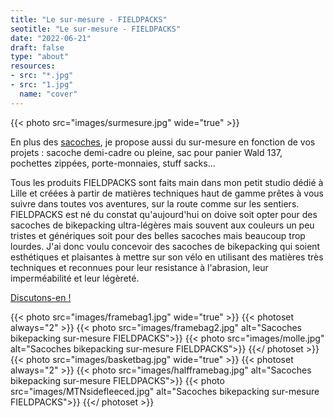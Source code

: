 ```yaml
---
title: "Le sur-mesure - FIELDPACKS"
seotitle: "Le sur-mesure - FIELDPACKS"
date: "2022-06-21"
draft: false
type: "about"
resources:
- src: "*.jpg"
- src: "1.jpg"
  name: "cover"
---
```


{{< photo src="images/surmesure.jpg" wide="true" >}}

En plus des [sacoches](https://fieldpacks.fr/sacoches), je propose aussi du sur-mesure en fonction de vos projets : sacoche demi-cadre ou pleine, sac pour panier Wald 137, pochettes zippées, porte-monnaies, stuff sacks...

Tous les produits FIELDPACKS sont faits main dans mon petit studio dédié à Lille et créées à partir de matières techniques haut de gamme prêtes à vous suivre dans toutes vos aventures, sur la route comme sur les sentiers. FIELDPACKS est né du constat qu'aujourd'hui on doive soit opter pour des sacoches de bikepacking ultra-légères mais souvent aux couleurs un peu tristes et génériques soit pour des belles sacoches mais beaucoup trop lourdes. J'ai donc voulu concevoir des sacoches de bikepacking qui soient esthétiques et plaisantes à mettre sur son vélo en utilisant des matières très techniques et reconnues pour leur resistance à l'abrasion, leur imperméabilité et leur légèreté.

[Discutons-en !](mailto:hello@fieldpacks.fr)

{{< photo src="images/framebag1.jpg" wide="true" >}}
{{< photoset always="2" >}} {{< photo src="images/framebag2.jpg" alt="Sacoches bikepacking sur-mesure FIELDPACKS">}} {{< photo src="images/molle.jpg" alt="Sacoches bikepacking sur-mesure FIELDPACKS">}} {{</ photoset >}}
{{< photo src="images/basketbag.jpg" wide="true" >}}
{{< photoset always="2" >}} {{< photo src="images/halfframebag.jpg" alt="Sacoches bikepacking sur-mesure FIELDPACKS">}} {{< photo src="images/MTNsidefleeced.jpg" alt="Sacoches bikepacking sur-mesure FIELDPACKS">}} {{</ photoset >}}
